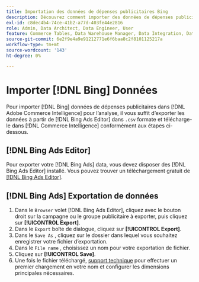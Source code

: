 ```yaml
---
title: Importation des données de dépenses publicitaires Bing
description: Découvrez comment importer des données de dépenses publicitaires Bing dans [!DNL Commerce Intelligence] pour l’analyse.
exl-id: c8dec4b4-74ce-41b2-a77d-403fe44e2816
role: Admin, Data Architect, Data Engineer, User
feature: Commerce Tables, Data Warehouse Manager, Data Integration, Data Import/Export
source-git-commit: 6e2f9e4a9e91212771e6f6baa8c2f8101125217a
workflow-type: tm+mt
source-wordcount: '143'
ht-degree: 0%

---
```


# Importer [!DNL Bing] Données

Pour importer [!DNL Bing] données de dépenses publicitaires dans [!DNL Adobe Commerce Intelligence] pour l’analyse, il vous suffit d’exporter les données à partir de [!DNL Bing Ads Editor] dans `.csv` formate et télécharge-le dans [!DNL Commerce Intelligence] conformément aux étapes ci-dessous.

## [!DNL Bing Ads Editor]

Pour exporter votre [!DNL Bing Ads] data, vous devez disposer des [!DNL Bing Ads Editor] installé. Vous pouvez trouver un téléchargement gratuit de [[!DNL Bing Ads Editor]](https://about.ads.microsoft.com/en-us/solutions/tools/editor).

## [!DNL Bing Ads] Exportation de données

1. Dans le `Browser` volet [!DNL Bing Ads Editor], cliquez avec le bouton droit sur la campagne ou le groupe publicitaire à exporter, puis cliquez sur **[!UICONTROL Export]**.
1. Dans le `Export` boîte de dialogue, cliquez sur **[!UICONTROL Export]**.
1. Dans le `Save As` , cliquez sur le dossier dans lequel vous souhaitez enregistrer votre fichier d’exportation.
1. Dans le `File name` , choisissez un nom pour votre exportation de fichier.
1. Cliquez sur **[!UICONTROL Save]**.
1. Une fois le fichier téléchargé,  [support technique](https://experienceleague.adobe.com/docs/commerce-knowledge-base/kb/troubleshooting/miscellaneous/mbi-service-policies.html) pour effectuer un premier chargement en votre nom et configurer les dimensions principales nécessaires.
